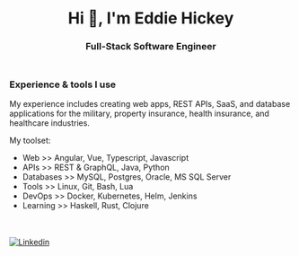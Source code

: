 <h1 align="center">Hi 👋, I'm Eddie Hickey</h1>

<h3 align="center">Full-Stack Software Engineer</h3>

<div style="margin-top: 48px;" />

### Experience & tools I use

My experience includes creating web apps, REST APIs, SaaS, and database applications for the military, property insurance, health insurance, and healthcare industries.

My toolset:

- Web >> Angular, Vue, Typescript, Javascript
- APIs >> REST & GraphQL, Java, Python
- Databases >> MySQL, Postgres, Oracle, MS SQL Server
- Tools >> Linux, Git, Bash, Lua
- DevOps >> Docker, Kubernetes, Helm, Jenkins
- Learning >> Haskell, Rust, Clojure

<div style="margin-top: 48px;" />

[![Linkedin](https://img.shields.io/badge/LinkedIn-0077B5?style=for-the-badge&logo=linkedin&logoColor=white)](https://www.linkedin.com/in/eddie-hickey/)

